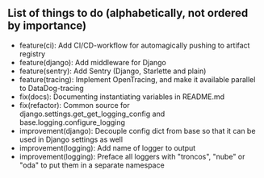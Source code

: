 ## List of things to do (alphabetically, not ordered by importance)
* feature(ci): Add CI/CD-workflow for automagically pushing to artifact registry
* feature(django): Add middleware for Django
* feature(sentry): Add Sentry (Django, Starlette and plain)
* feature(tracing): Implement OpenTracing, and make it available parallel to DataDog-tracing
* fix(docs): Documenting instantiating variables in README.md
* fix(refactor): Common source for django.settings.get_get_logging_config and base.logging.configure_logging
* improvement(django): Decouple config dict from base so that it can be used in Django settings as well
* improvement(logging): Add name of logger to output
* improvement(logging): Preface all loggers with "troncos", "nube" or "oda" to put them in a separate namespace
